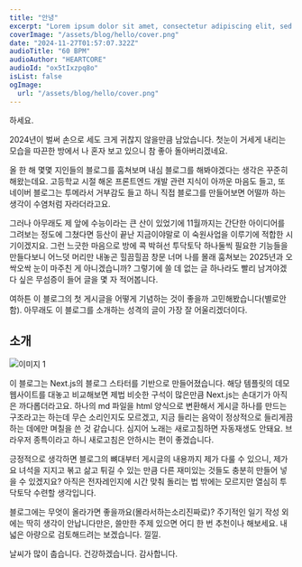 ```yaml
---
title: "안녕"
excerpt: "Lorem ipsum dolor sit amet, consectetur adipiscing elit, sed do eiusmod tempor incididunt ut labore et dolore magna aliqua. Praesent elementum facilisis leo vel fringilla est ullamcorper eget. At imperdiet dui accumsan sit amet nulla facilities morbi tempus."
coverImage: "/assets/blog/hello/cover.png"
date: "2024-11-27T01:57:07.322Z"
audioTitle: "60 BPM"
audioAuthor: "HEARTCORE"
audioId: "ox5tIxzpq8o"
isList: false
ogImage:
  url: "/assets/blog/hello/cover.png"
---
```

하세요.

2024년이 벌써 손으로 세도 크게 귀찮지 않을만큼 남았습니다. 첫눈이 거세게 내리는 모습을 따끈한 방에서 나 혼자 보고 있으니 참 좋아 돌아버리겠네요.  

올 한 해 몇몇 지인들의 블로그를 훔쳐보며 내심 블로그를 해봐야겠다는 생각은 꾸준히 해왔는데요. 고등학교 시절 해온 프론트엔드 개발 관련 지식이 아까운 마음도 들고, 또 네이버 블로그는 투메라서 거부감도 들고 하니 직접 블로그를 만들어보면 어떨까 하는 생각이 수염처럼 자라더라고요.  
  
그러나 아무래도 제 앞에 수능이라는 큰 산이 있었기에 11월까지는 간단한 아이디어를 그려보는 정도에 그쳤다면 등산이 끝난 지금이야말로 이 숙원사업을 이루기에 적합한 시기이겠지요. 그런 느긋한 마음으로 방에 콕 박혀선 투닥토닥 하나둘씩 필요한 기능들을 만들다보니 어느덧 머리만 내놓곤 힐끔힐끔 창문 너머 나를 몰래 훔쳐보는 2025년과 오싹오싹 눈이 마주친 게 아니겠습니까? 그렇기에 쓸 데 없는 글 하나라도 빨리 남겨야겠다 싶은 무섬증이 들어 글을 몇 자 적어봅니다.  
  
여하튼 이 블로그의 첫 게시글을 어떻게 기념하는 것이 좋을까 고민해봤습니다(별로안함). 아무래도 이 블로그를 소개하는 성격의 글이 가장 잘 어울리겠더이다.

## 소개
![이미지 1](/assets/blog/hello/IMG_6802.jpg)

이 블로그는 Next.js의 블로그 스타터를 기반으로 만들어졌습니다. 해당 템플릿의 데모 웹사이트를 대놓고 비교해보면 제법 비슷한 구석이 많은만큼 Next.js는 손대기가 아직은 까다롭더라고요. 하나의 md 파일을 html 양식으로 변환해서 게시글 하나를 만드는 구조라고는 하는데 무슨 소리인지도 모르겠고, 지금 들리는 음악이 정상적으로 들리게끔 하는 데에만 며칠을 쓴 것 같습니다. 심지어 노래는 새로고침하면 자동재생도 안돼요. 브라우저 종특이라고 하니 새로고침은 안하시는 편이 좋겠습니다. 
  
긍정적으로 생각하면 블로그의 뼈대부터 게시글의 내용까지 제가 다룰 수 있으니, 제가 요 녀석을 지지고 볶고 삶고 튀길 수 있는 만큼 다른 재미있는 것들도 충분히 만들어 넣을 수 있겠지요? 아직은 전자레인지에 시간 맞춰 돌리는 법 밖에는 모르지만 열심히 투닥토닥 수련할 생각입니다. 
  
블로그에는 무엇이 올라가면 좋을까요(몰라서하는소리진짜로)? 주기적인 일기 작성 외에는 딱히 생각이 안납니다만은, 쓸만한 주제 있으면 어디 한 번 추천이나 해보세요. 내 넓은 아량으로 검토해드려는 보겠습니다. 낄낄.  
  
날씨가 많이 춥습니다. 건강하겠습니다. 감사합니다.